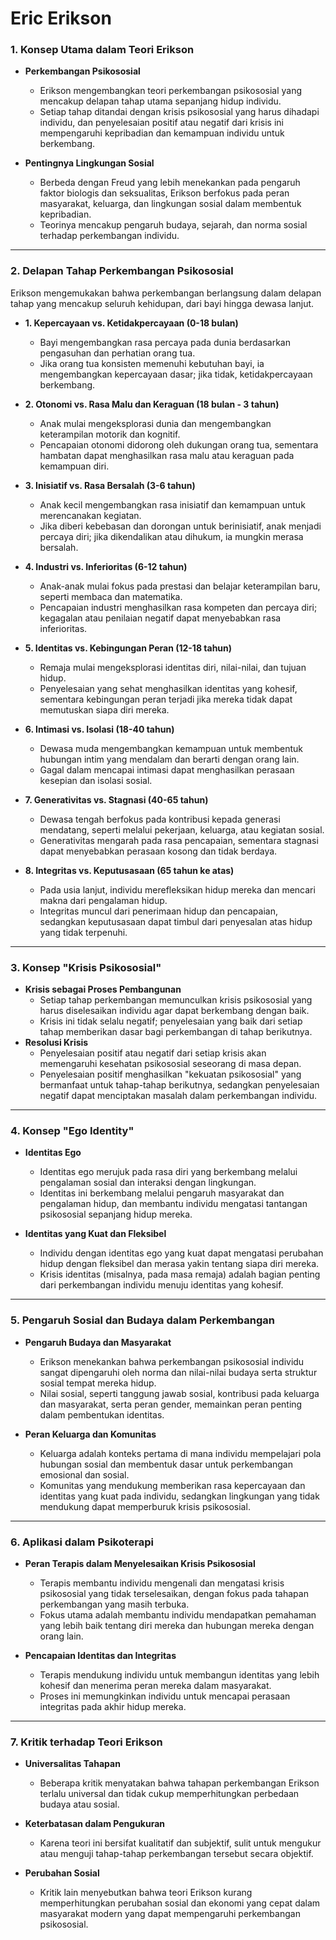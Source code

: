 
# Eric Erikson
### 1. **Konsep Utama dalam Teori Erikson**

- **Perkembangan Psikososial**
    
    - Erikson mengembangkan teori perkembangan psikososial yang mencakup delapan tahap utama sepanjang hidup individu.
    - Setiap tahap ditandai dengan krisis psikososial yang harus dihadapi individu, dan penyelesaian positif atau negatif dari krisis ini mempengaruhi kepribadian dan kemampuan individu untuk berkembang.
- **Pentingnya Lingkungan Sosial**
    
    - Berbeda dengan Freud yang lebih menekankan pada pengaruh faktor biologis dan seksualitas, Erikson berfokus pada peran masyarakat, keluarga, dan lingkungan sosial dalam membentuk kepribadian.
    - Teorinya mencakup pengaruh budaya, sejarah, dan norma sosial terhadap perkembangan individu.

---

### 2. **Delapan Tahap Perkembangan Psikososial**

Erikson mengemukakan bahwa perkembangan berlangsung dalam delapan tahap yang mencakup seluruh kehidupan, dari bayi hingga dewasa lanjut.

- **1. Kepercayaan vs. Ketidakpercayaan (0-18 bulan)**
    
    - Bayi mengembangkan rasa percaya pada dunia berdasarkan pengasuhan dan perhatian orang tua.
    - Jika orang tua konsisten memenuhi kebutuhan bayi, ia mengembangkan kepercayaan dasar; jika tidak, ketidakpercayaan berkembang.
- **2. Otonomi vs. Rasa Malu dan Keraguan (18 bulan - 3 tahun)**
    
    - Anak mulai mengeksplorasi dunia dan mengembangkan keterampilan motorik dan kognitif.
    - Pencapaian otonomi didorong oleh dukungan orang tua, sementara hambatan dapat menghasilkan rasa malu atau keraguan pada kemampuan diri.
- **3. Inisiatif vs. Rasa Bersalah (3-6 tahun)**
    
    - Anak kecil mengembangkan rasa inisiatif dan kemampuan untuk merencanakan kegiatan.
    - Jika diberi kebebasan dan dorongan untuk berinisiatif, anak menjadi percaya diri; jika dikendalikan atau dihukum, ia mungkin merasa bersalah.
- **4. Industri vs. Inferioritas (6-12 tahun)**
    
    - Anak-anak mulai fokus pada prestasi dan belajar keterampilan baru, seperti membaca dan matematika.
    - Pencapaian industri menghasilkan rasa kompeten dan percaya diri; kegagalan atau penilaian negatif dapat menyebabkan rasa inferioritas.
- **5. Identitas vs. Kebingungan Peran (12-18 tahun)**
    
    - Remaja mulai mengeksplorasi identitas diri, nilai-nilai, dan tujuan hidup.
    - Penyelesaian yang sehat menghasilkan identitas yang kohesif, sementara kebingungan peran terjadi jika mereka tidak dapat memutuskan siapa diri mereka.
- **6. Intimasi vs. Isolasi (18-40 tahun)**
    
    - Dewasa muda mengembangkan kemampuan untuk membentuk hubungan intim yang mendalam dan berarti dengan orang lain.
    - Gagal dalam mencapai intimasi dapat menghasilkan perasaan kesepian dan isolasi sosial.
- **7. Generativitas vs. Stagnasi (40-65 tahun)**
    
    - Dewasa tengah berfokus pada kontribusi kepada generasi mendatang, seperti melalui pekerjaan, keluarga, atau kegiatan sosial.
    - Generativitas mengarah pada rasa pencapaian, sementara stagnasi dapat menyebabkan perasaan kosong dan tidak berdaya.
- **8. Integritas vs. Keputusasaan (65 tahun ke atas)**
    
    - Pada usia lanjut, individu merefleksikan hidup mereka dan mencari makna dari pengalaman hidup.
    - Integritas muncul dari penerimaan hidup dan pencapaian, sedangkan keputusasaan dapat timbul dari penyesalan atas hidup yang tidak terpenuhi.

---

### 3. **Konsep "Krisis Psikososial"**

- **Krisis sebagai Proses Pembangunan**
    - Setiap tahap perkembangan memunculkan krisis psikososial yang harus diselesaikan individu agar dapat berkembang dengan baik.
    - Krisis ini tidak selalu negatif; penyelesaian yang baik dari setiap tahap memberikan dasar bagi perkembangan di tahap berikutnya.
- **Resolusi Krisis**
    - Penyelesaian positif atau negatif dari setiap krisis akan memengaruhi kesehatan psikososial seseorang di masa depan.
    - Penyelesaian positif menghasilkan "kekuatan psikososial" yang bermanfaat untuk tahap-tahap berikutnya, sedangkan penyelesaian negatif dapat menciptakan masalah dalam perkembangan individu.

---

### 4. **Konsep "Ego Identity"**

- **Identitas Ego**
    
    - Identitas ego merujuk pada rasa diri yang berkembang melalui pengalaman sosial dan interaksi dengan lingkungan.
    - Identitas ini berkembang melalui pengaruh masyarakat dan pengalaman hidup, dan membantu individu mengatasi tantangan psikososial sepanjang hidup mereka.
- **Identitas yang Kuat dan Fleksibel**
    
    - Individu dengan identitas ego yang kuat dapat mengatasi perubahan hidup dengan fleksibel dan merasa yakin tentang siapa diri mereka.
    - Krisis identitas (misalnya, pada masa remaja) adalah bagian penting dari perkembangan individu menuju identitas yang kohesif.

---

### 5. **Pengaruh Sosial dan Budaya dalam Perkembangan**

- **Pengaruh Budaya dan Masyarakat**
    
    - Erikson menekankan bahwa perkembangan psikososial individu sangat dipengaruhi oleh norma dan nilai-nilai budaya serta struktur sosial tempat mereka hidup.
    - Nilai sosial, seperti tanggung jawab sosial, kontribusi pada keluarga dan masyarakat, serta peran gender, memainkan peran penting dalam pembentukan identitas.
- **Peran Keluarga dan Komunitas**
    
    - Keluarga adalah konteks pertama di mana individu mempelajari pola hubungan sosial dan membentuk dasar untuk perkembangan emosional dan sosial.
    - Komunitas yang mendukung memberikan rasa kepercayaan dan identitas yang kuat pada individu, sedangkan lingkungan yang tidak mendukung dapat memperburuk krisis psikososial.

---

### 6. **Aplikasi dalam Psikoterapi**

- **Peran Terapis dalam Menyelesaikan Krisis Psikososial**
    
    - Terapis membantu individu mengenali dan mengatasi krisis psikososial yang tidak terselesaikan, dengan fokus pada tahapan perkembangan yang masih terbuka.
    - Fokus utama adalah membantu individu mendapatkan pemahaman yang lebih baik tentang diri mereka dan hubungan mereka dengan orang lain.
- **Pencapaian Identitas dan Integritas**
    
    - Terapis mendukung individu untuk membangun identitas yang lebih kohesif dan menerima peran mereka dalam masyarakat.
    - Proses ini memungkinkan individu untuk mencapai perasaan integritas pada akhir hidup mereka.

---

### 7. **Kritik terhadap Teori Erikson**

- **Universalitas Tahapan**
    
    - Beberapa kritik menyatakan bahwa tahapan perkembangan Erikson terlalu universal dan tidak cukup memperhitungkan perbedaan budaya atau sosial.
- **Keterbatasan dalam Pengukuran**
    
    - Karena teori ini bersifat kualitatif dan subjektif, sulit untuk mengukur atau menguji tahap-tahap perkembangan tersebut secara objektif.
- **Perubahan Sosial**
    
    - Kritik lain menyebutkan bahwa teori Erikson kurang memperhitungkan perubahan sosial dan ekonomi yang cepat dalam masyarakat modern yang dapat mempengaruhi perkembangan psikososial.